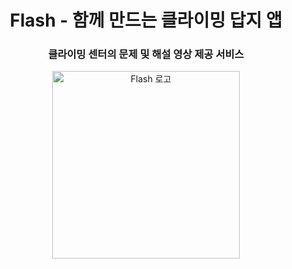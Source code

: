 <div align="center">
  <h1>Flash - 함께 만드는 클라이밍 답지 앱</h1>
  <h3>클라이밍 센터의 문제 및 해설 영상 제공 서비스</h3>

  <a href="https://linktr.ee/climb_flash">
    <img width="300" alt="Flash 로고" src="https://github.com/user-attachments/assets/b2364a68-2c78-4ff6-a28a-bad8dfe0ff2f">
  </a>
</div>
